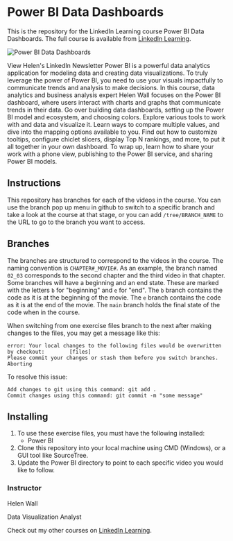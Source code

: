 # Power BI Data Dashboards
This is the repository for the LinkedIn Learning course Power BI Data Dashboards. The full course is available from [LinkedIn Learning][lil-course-url].

![Power BI Data Dashboards][lil-thumbnail-url] 

View Helen's LinkedIn Newsletter
Power BI is a powerful data analytics application for modeling data and creating data visualizations. To truly leverage the power of Power BI, you need to use your visuals impactfully to communicate trends and analysis to make decisions. In this course, data analytics and business analysis expert Helen Wall focuses on the Power BI dashboard, where users interact with charts and graphs that communicate trends in their data. Go over building data dashboards, setting up the Power BI model and ecosystem, and choosing colors. Explore various tools to work with and data and visualize it. Learn ways to compare multiple values, and dive into the mapping options available to you. Find out how to customize tooltips, configure chiclet slicers, display Top N rankings, and more, to put it all together in your own dashboard. To wrap up, learn how to share your work with a phone view, publishing to the Power BI service, and sharing Power BI models.



## Instructions
This repository has branches for each of the videos in the course. You can use the branch pop up menu in github to switch to a specific branch and take a look at the course at that stage, or you can add `/tree/BRANCH_NAME` to the URL to go to the branch you want to access.

## Branches
The branches are structured to correspond to the videos in the course. The naming convention is `CHAPTER#_MOVIE#`. As an example, the branch named `02_03` corresponds to the second chapter and the third video in that chapter. 
Some branches will have a beginning and an end state. These are marked with the letters `b` for "beginning" and `e` for "end". The `b` branch contains the code as it is at the beginning of the movie. The `e` branch contains the code as it is at the end of the movie. The `main` branch holds the final state of the code when in the course.

When switching from one exercise files branch to the next after making changes to the files, you may get a message like this:

    error: Your local changes to the following files would be overwritten by checkout:        [files]
    Please commit your changes or stash them before you switch branches.
    Aborting

To resolve this issue:
	
    Add changes to git using this command: git add .
	Commit changes using this command: git commit -m "some message"

## Installing
1. To use these exercise files, you must have the following installed:
	- Power BI
2. Clone this repository into your local machine using CMD (Windows), or a GUI tool like SourceTree.
3. Update the Power BI directory to point to each specific video you would like to follow.


### Instructor

Helen Wall 
                            
Data Visualization Analyst

                            

Check out my other courses on [LinkedIn Learning](https://www.linkedin.com/learning/instructors/helen-wall).

[lil-course-url]: https://www.linkedin.com/learning/power-bi-data-dashboards?dApp=59033956&leis=LAA
[lil-thumbnail-url]: https://media.licdn.com/dms/image/D560DAQG4J7DA_UoQSQ/learning-public-crop_675_1200/0/1692815305620?e=2147483647&v=beta&t=1KqwMoosCOeTaucv29Dp05X8-gFKGCAVZGxIsLh0Up4





